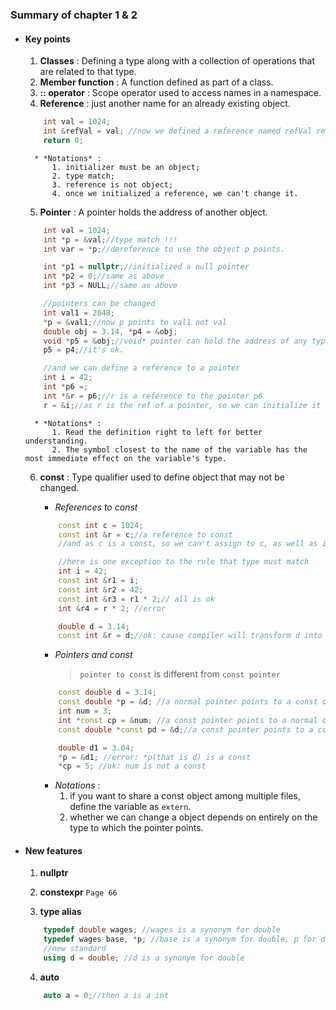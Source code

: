 ### Summary of chapter 1 & 2
* #### Key points
    1. **Classes** : Defining a type along with a collection of operations that are related to that type.
    2. **Member function** : A function defined as part of a class.
    3. **:: operator** : Scope operator used to access names in a namespace.
    4. **Reference** : just another name for an already existing object.
    ```C++
        int val = 1024;
        int &refVal = val; //now we defined a reference named refVal refers to val and reference must be initialized.
        return 0;
    ```
        * *Notations* :
            1. initializer must be an object;
            2. type match;
            3. reference is not object;
            4. once we initialized a reference, we can't change it.

    5. **Pointer** : A pointer holds the address of another object.
    ```C++
        int val = 1024;
        int *p = &val;//type match !!!
        int var = *p;//dereference to use the object p points.

        int *p1 = nullptr;//initialized a null pointer
        int *p2 = 0;//same as above
        int *p3 = NULL;//same as above

        //pointers can be changed
        int val1 = 2048;
        *p = &val1;//now p points to val1 not val
        double obj = 3.14, *p4 = &obj;
        void *p5 = &obj;//void* pointer can hold the address of any type
        p5 = p4;//it's ok.

        //and we can define a reference to a pointer
        int i = 42;
        int *p6 =;
        int *&r = p6;//r is a reference to the pointer p6
        r = &i;//as r is the ref of a pointer, so we can initialize it as a pointer
    ```
        * *Notations* :
            1. Read the definition right to left for better understanding.
            2. The symbol closest to the name of the variable has the most immediate effect on the variable's type.

    6. **const** : Type qualifier used to define object that may not be changed.
        - *References to const*
        ```C++
            const int c = 1024;
            const int &r = c;//a reference to const
            //and as c is a const, so we can't assign to c, as well as its reference---r.

            //here is one exception to the rule that type must match
            int i = 42;
            const int &r1 = i;
            const int &r2 = 42;
            const int &r3 = r1 * 2;// all is ok
            int &r4 = r * 2; //error

            double d = 3.14;
            const int &r = d;//ok: cause compiler will transform d into a int first, then assign that int to r.
        ```
        - *Pointers and const*

            > `pointer to const` is different from `const pointer`

        ```C++
            const double d = 3.14;
            const double *p = &d; //a normal pointer points to a const object
            int num = 3;
            int *const cp = &num; //a const pointer points to a normal object
            const double *const pd = &d;//a const pointer points to a const object

            double d1 = 3.04;
            *p = &d1; //error: *p(that is d) is a const
            *cp = 5; //ok: num is not a const
        ```

        * *Notations* :
            1. if you want to share a const object among multiple files, define the variable as `extern`.
            2. whether we can change a object depends on entirely on the type to which the pointer points.

* #### New features
    1. **nullptr**

    2. **constexpr**
        `Page 66`
    3. **type alias**
    ```C++
        typedef double wages; //wages is a synonym for double
        typedef wages base, *p; //base is a synonym for double, p for double*
        //new standard
        using d = double; //d is a synonym for double
    ```
    4. **auto**
    ```C++
        auto a = 0;//then a is a int
    ```
